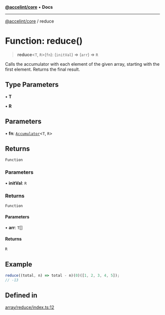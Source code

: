[**@accelint/core**](../README.md) • **Docs**

***

[@accelint/core](../README.md) / reduce

# Function: reduce()

> **reduce**\<`T`, `R`\>(`fn`): (`initVal`) => (`arr`) => `R`

Calls the accumulator with each element of the given array, starting with the first element.
Returns the final result.

## Type Parameters

• **T**

• **R**

## Parameters

• **fn**: [`Accumulator`](../type-aliases/Accumulator.md)\<`T`, `R`\>

## Returns

`Function`

### Parameters

• **initVal**: `R`

### Returns

`Function`

#### Parameters

• **arr**: `T`[]

#### Returns

`R`

## Example

```ts
reduce((total, n) => total - n)(0)([1, 2, 3, 4, 5]);
// -13
```

## Defined in

[array/reduce/index.ts:12](https://github.com/gohypergiant/standard-toolkit/blob/87ae5060c82d212b75a10cafb0030b08916e90f1/packages/core/src/array/reduce/index.ts#L12)
